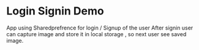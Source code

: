 # Login Signin Demo
App using Sharedprefrence for login / Signup of the user
After signin user can capture image and store it in local storage , so next user see saved image.
